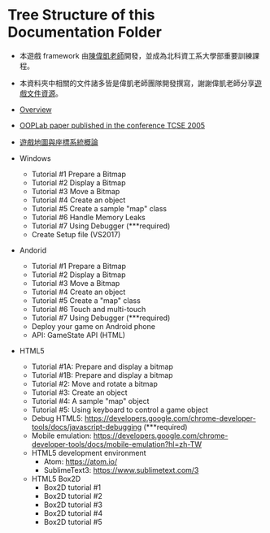 # Tree Structure of this Documentation Folder

- 本遊戲 framework 由[陳偉凱老師](http://www.cc.ntut.edu.tw/~wkchen/)開發，並成為北科資工系大學部重要訓練課程。
- 本資料夾中相關的文件諸多皆是偉凱老師團隊開發撰寫，謝謝偉凱老師分享[遊戲文件資源](https://myweb.ntut.edu.tw/~wkchen/game/)。

- [Overview](https://css-gitlab.csie.ntut.edu.tw/109000000/oopl2020s/-/blob/master/0.%20Documentation/0.%20Overview)
- [OOPLab paper published in the conference TCSE 2005](https://css-gitlab.csie.ntut.edu.tw/109000000/oopl2020s/-/blob/master/0.%20Documentation/ooplab_tcse_paper.pdf)
- [遊戲地圖與座標系統概論](https://css-gitlab.csie.ntut.edu.tw/109000000/oopl2020s/-/blob/master/0.%20Documentation/%E9%81%8A%E6%88%B2%E5%9C%B0%E5%9C%96%E8%88%87%E5%BA%A7%E6%A8%99%E7%B3%BB%E7%B5%B1%E6%A6%82%E8%AB%96.pdf)

- Windows
    - Tutorial #1 Prepare a Bitmap
    - Tutorial #2 Display a Bitmap
    - Tutorial #3 Move a Bitmap
    - Tutorial #4 Create an object
    - Tutorial #5 Create a sample "map" class
    - Tutorial #6 Handle Memory Leaks
    - Tutorial #7 Using Debugger (***required)
    - Create Setup file (VS2017)

- Andorid
    - Tutorial #1 Prepare a Bitmap
    - Tutorial #2 Display a Bitmap
    - Tutorial #3 Move a Bitmap
    - Tutorial #4 Create an object
    - Tutorial #5 Create a "map" class
    - Tutorial #6 Touch and multi-touch  
    - Tutorial #7 Using Debugger (***required)
    - Deploy your game on Android phone
    - API: GameState API (HTML)

- HTML5
    - Tutorial #1A: Prepare and display a bitmap
    - Tutorial #1B: Prepare and display a bitmap
    - Tutorial #2: Move and rotate a bitmap
    - Tutorial #3: Create an object
    - Tutorial #4: A sample "map" object
    - Tutorial #5: Using keyboard to control a game object
    - Debug HTML5: https://developers.google.com/chrome-developer-tools/docs/javascript-debugging (***required)
    - Mobile emulation: https://developers.google.com/chrome-developer-tools/docs/mobile-emulation?hl=zh-TW
    - HTML5 development environment
        - Atom: https://atom.io/
        - SublimeText3: https://www.sublimetext.com/3
    - HTML5 Box2D
        - Box2D tutorial #1
        - Box2D tutorial #2
        - Box2D tutorial #3
        - Box2D tutorial #4
        - Box2D tutorial #5
